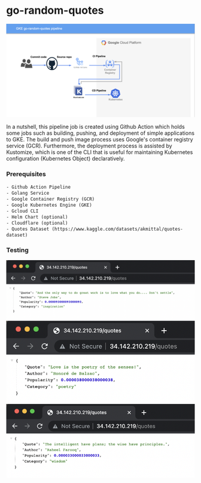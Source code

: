 # go-random-quotes
![pipeline](img/pipeline.png)

In a nutshell, this pipeline job is created using Github Action which holds some jobs such as building, pushing, and deployment of simple applications to GKE. The build and push image process uses Google's container registry service (GCR). Furthermore, the deployment process is assisted by Kustomize, which is one of the CLI that is useful for maintaining Kubernetes configuration (Kubernetes Object) declaratively.

### Prerequisites 
```
- Github Action Pipeline
- Golang Service
- Google Container Registry (GCR)
- Google Kubernetes Engine (GKE)
- Gcloud CLI
- Helm Chart (optional)
- Cloudflare (optional)
- Quotes Dataset (https://www.kaggle.com/datasets/akmittal/quotes-dataset)
```

### Testing 
![q1](img/q1.png)
![q2](img/q2.png)
![q3](img/q3.png)
